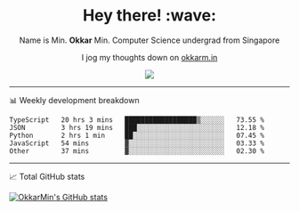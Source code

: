 <h1 align="center"> Hey there! :wave:</h1>

<p align="center">Name is Min. <strong>Okkar</strong> Min. Computer Science undergrad from Singapore</p>

<p align="center">I jog my thoughts down on <a href="https://okkarm.in">okkarm.in</a></p>

<p align="center">
  <a href="https://okkarm.in/linkedin" target='_blank'>
    <img src="https://img.shields.io/badge/linkedin-%230077B5.svg?&style=for-the-badge&logo=linkedin&logoColor=white" />
  </a>
 </p>

-------

📊 Weekly development breakdown
<!--START_SECTION:waka-->
```text
TypeScript   20 hrs 3 mins   ██████████████████▒░░░░░░   73.55 % 
JSON         3 hrs 19 mins   ███░░░░░░░░░░░░░░░░░░░░░░   12.18 % 
Python       2 hrs 1 min     ██░░░░░░░░░░░░░░░░░░░░░░░   07.45 % 
JavaScript   54 mins         ▓░░░░░░░░░░░░░░░░░░░░░░░░   03.33 % 
Other        37 mins         ▓░░░░░░░░░░░░░░░░░░░░░░░░   02.30 % 
```
<!--END_SECTION:waka-->

-------
📈 Total GitHub stats

<p>
  <a href="https://github.com/OkkarMin"><img src="https://github-readme-stats.vercel.app/api?username=OkkarMin&hide_border=true&show_icons=true&theme=graywhite" alt="OkkarMin's GitHub stats"></a>
</p>

